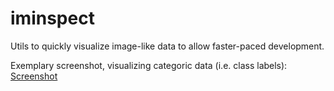 # iminspect

Utils to quickly visualize image-like data to allow faster-paced development.

Exemplary screenshot, visualizing categoric data (i.e. class labels):
[Screenshot](./python/iminspect.jpg)
